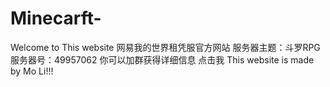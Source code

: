 # Minecarft-
Welcome to This website
网易我的世界租凭服官方网站 服务器主题：斗罗RPG 服务器号：49957062 你可以加群获得详细信息 点击我 This website is made by Mo Li!!!
